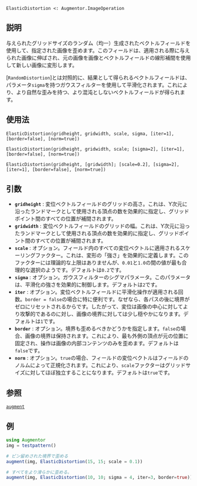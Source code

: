```
ElasticDistortion <: Augmentor.ImageOperation
```

## 説明

与えられたグリッドサイズのランダム（均一）生成されたベクトルフィールドを使用して、指定された画像を歪めます。このフィールドは、適用される際に与えられた画像に伸ばされ、元の画像を画像とベクトルフィールドの線形補間を使用して新しい画像に変形します。

[`RandomDistortion`]とは対照的に、結果として得られるベクトルフィールドは、パラメータ`sigma`を持つガウスフィルターを使用して平滑化されます。これにより、より自然な歪みを持つ、より混沌としないベクトルフィールドが得られます。

## 使用法

```
ElasticDistortion(gridheight, gridwidth, scale, sigma, [iter=1], [border=false], [norm=true])

ElasticDistortion(gridheight, gridwidth, scale; [sigma=2], [iter=1], [border=false], [norm=true])

ElasticDistortion(gridheight, [gridwidth]; [scale=0.2], [sigma=2], [iter=1], [border=false], [norm=true])
```

## 引数

  * **`gridheight`** : 変位ベクトルフィールドのグリッドの高さ。これは、Y次元に沿ったランドマークとして使用される頂点の数を効果的に指定し、グリッドポイント間のすべての位置が補間されます。
  * **`gridwidth`** : 変位ベクトルフィールドのグリッドの幅。これは、Y次元に沿ったランドマークとして使用される頂点の数を効果的に指定し、グリッドポイント間のすべての位置が補間されます。
  * **`scale`** : オプション。フィールド内のすべての変位ベクトルに適用されるスケーリングファクター。これは、変形の「強さ」を効果的に定義します。このファクターには理論的な上限はありませんが、`0.01`と`1.0`の間の値が最も合理的な選択のようです。デフォルトは`0.2`です。
  * **`sigma`** : オプション。ガウスフィルターのシグマパラメータ。このパラメータは、平滑化の強さを効果的に制御します。デフォルトは`2`です。
  * **`iter`** : オプション。変位ベクトルフィールドに平滑化操作が適用される回数。`border = false`の場合に特に便利です。なぜなら、各パスの後に境界がゼロにリセットされるからです。したがって、変位は画像の中心に対してより攻撃的であるのに対し、画像の境界に対しては少し穏やかになります。デフォルトは`1`です。
  * **`border`** : オプション。境界も歪めるべきかどうかを指定します。`false`の場合、画像の境界は保持されます。これにより、最も外側の頂点が元の位置に固定され、操作は画像の内部コンテンツのみを歪めます。デフォルトは`false`です。
  * **`norm`** : オプション。`true`の場合、フィールドの変位ベクトルはフィールドのノルムによって正規化されます。これにより、`scale`ファクターはグリッドサイズに対してほぼ独立することになります。デフォルトは`true`です。

## 参照

[`augment`](@ref)

## 例

```julia
using Augmentor
img = testpattern()

# ピン留めされた境界で歪める
augment(img, ElasticDistortion(15, 15; scale = 0.1))

# すべてをより滑らかに歪める。
augment(img, ElasticDistortion(10, 10; sigma = 4, iter=3, border=true))
```

